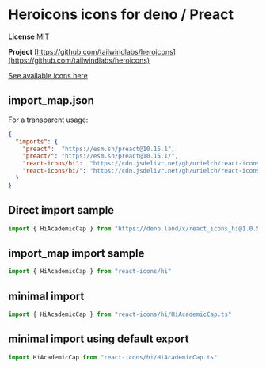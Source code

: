 # Heroicons icons for deno / Preact

**License** [MIT](https://opensource.org/licenses/MIT)

**Project** [https://github.com/tailwindlabs/heroicons](https://github.com/tailwindlabs/heroicons)

[See available icons here](https://react-icons.github.io/react-icons/icons?name=hi)

## import_map.json

For a transparent usage:

```json
{
  "imports": {
    "preact":  "https://esm.sh/preact@10.15.1",
    "preact/": "https://esm.sh/preact@10.15.1/",
    "react-icons/hi":  "https://cdn.jsdelivr.net/gh/urielch/react-icons-hi@1.0.5/mod.ts",
    "react-icons/hi/": "https://cdn.jsdelivr.net/gh/urielch/react-icons-hi@1.0.5/ico/",
  }
}
```

## Direct import sample

```ts
import { HiAcademicCap } from "https://deno.land/x/react_icons_hi@1.0.5/mod.ts"
```

## import_map import sample

```ts
import { HiAcademicCap } from "react-icons/hi"
```

## minimal import

```ts
import { HiAcademicCap } from "react-icons/hi/HiAcademicCap.ts"
```

## minimal import using default export

```ts
import HiAcademicCap from "react-icons/hi/HiAcademicCap.ts"
```

